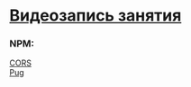 # [Видеозапись занятия](https://www.youtube.com/watch?v=7UCNQsXYw4g)

### NPM:
[CORS](https://www.npmjs.com/package/cors) </br>
[Pug](https://www.npmjs.com/package/pug)